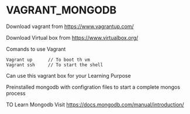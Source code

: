 # VAGRANT_MONGODB

Download vagrant from https://www.vagrantup.com/

Download Virtual box from https://www.virtualbox.org/

Comands to use Vagrant

    Vagrant up      // To boot th vm
    Vagrant ssh     // To start the shell

Can use this vagrant box for your Learning Purpose

Preinstalled mongodb with configration files to start a complete mongos process

TO Learn Mongodb Visit https://docs.mongodb.com/manual/introduction/
